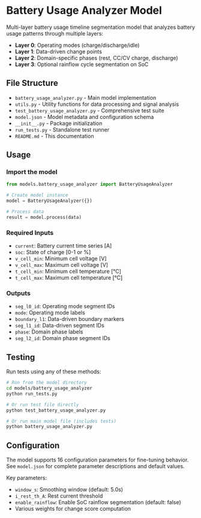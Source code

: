 # Battery Usage Analyzer Model

Multi-layer battery usage timeline segmentation model that analyzes battery usage patterns through multiple layers:

- **Layer 0**: Operating modes (charge/discharge/idle)
- **Layer 1**: Data-driven change points
- **Layer 2**: Domain-specific phases (rest, CC/CV charge, discharge)
- **Layer 3**: Optional rainflow cycle segmentation on SoC

## File Structure

- `battery_usage_analyzer.py` - Main model implementation
- `utils.py` - Utility functions for data processing and signal analysis
- `test_battery_usage_analyzer.py` - Comprehensive test suite
- `model.json` - Model metadata and configuration schema
- `__init__.py` - Package initialization
- `run_tests.py` - Standalone test runner
- `README.md` - This documentation

## Usage

### Import the model
```python
from models.battery_usage_analyzer import BatteryUsageAnalyzer

# Create model instance
model = BatteryUsageAnalyzer({})

# Process data
result = model.process(data)
```

### Required Inputs
- `current`: Battery current time series [A]
- `soc`: State of charge [0-1 or %]
- `v_cell_min`: Minimum cell voltage [V]
- `v_cell_max`: Maximum cell voltage [V]
- `t_cell_min`: Minimum cell temperature [°C]
- `t_cell_max`: Maximum cell temperature [°C]

### Outputs
- `seg_l0_id`: Operating mode segment IDs
- `mode`: Operating mode labels
- `boundary_l1`: Data-driven boundary markers
- `seg_l1_id`: Data-driven segment IDs
- `phase`: Domain phase labels
- `seg_l2_id`: Domain phase segment IDs

## Testing

Run tests using any of these methods:

```bash
# Run from the model directory
cd models/battery_usage_analyzer
python run_tests.py

# Or run test file directly
python test_battery_usage_analyzer.py

# Or run main model file (includes tests)
python battery_usage_analyzer.py
```

## Configuration

The model supports 16 configuration parameters for fine-tuning behavior. See `model.json` for complete parameter descriptions and default values.

Key parameters:
- `window_s`: Smoothing window (default: 5.0s)
- `i_rest_th_A`: Rest current threshold
- `enable_rainflow`: Enable SoC rainflow segmentation (default: false)
- Various weights for change score computation
